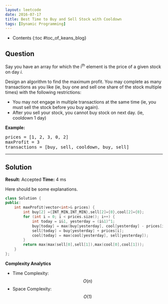 ```yaml
---
layout: leetcode
date: 2016-07-17
title: Best Time to Buy and Sell Stock with Cooldown
tags: [Dynamic Programming]
---
```


* Contents
{:toc #toc_of_keans_blog}

## Question

Say you have an array for which the i<sup>th</sup> element is the price of a given stock on day *i*.

Design an algorithm to find the maximum profit. You may complete as many transactions as you like (ie, buy one and sell one share of the stock multiple times) with the following restrictions:

- You may not engage in multiple transactions at the same time (ie, you must sell the stock before you buy again).
- After you sell your stock, you cannot buy stock on next day. (ie, cooldown 1 day)

**Example:**

<pre>
prices = [1, 2, 3, 0, 2]
maxProfit = 3
transactions = [buy, sell, cooldown, buy, sell]
</pre>


***

## Solution

**Result:** Accepted **Time:**  4 ms

Here should be some explanations.

```cpp
class Solution {
public:
    int maxProfit(vector<int>& prices) {
        int buy[2] ={INT_MIN,INT_MIN},sell[2]={0},cool[2]={0};
        for (int i = 0; i < prices.size(); i++) {
            int today = i&1, yesterday = (i&1)^1;
            buy[today] = max(buy[yesterday], cool[yesterday] - prices[i]);
            sell[today] = buy[yesterday] + prices[i];
            cool[today] = max(cool[yesterday], sell[yesterday]);
        }
        return max(max(sell[0],sell[1]),max(cool[0],cool[1]));
    }
};
```

**Complexity Analytics**

- Time Complexity: $$O(n)$$
- Space Complexity: $$O(1)$$
